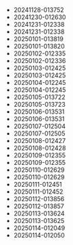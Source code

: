 * 20241128-013752
* 20241230-012630
* 20241231-012338
* 20241231-012338
* 20250101-013819
* 20250101-013820
* 20250102-012335
* 20250102-012336
* 20250103-012425
* 20250103-012425
* 20250104-012245
* 20250104-012245
* 20250105-013722
* 20250105-013723
* 20250106-013531
* 20250106-013531
* 20250107-012504
* 20250107-012505
* 20250108-012427
* 20250108-012428
* 20250109-012355
* 20250109-012355
* 20250110-012629
* 20250110-012629
* 20250111-012451
* 20250111-012452
* 20250112-013856
* 20250112-013857
* 20250113-013624
* 20250113-013625
* 20250114-012049
* 20250114-012050
